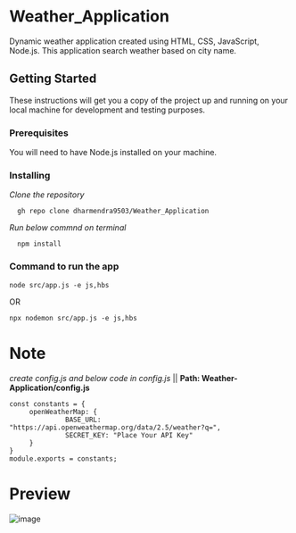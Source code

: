 # Weather_Application
Dynamic weather application created using HTML, CSS, JavaScript, Node.js.
This application search weather based on city name.

## Getting Started
These instructions will get you a copy of the project up and running on your local machine for development and testing purposes.
### Prerequisites
You will need to have Node.js installed on your machine.
### Installing
_Clone the repository_
         
      gh repo clone dharmendra9503/Weather_Application

_Run below commnd on terminal_

      npm install

### Command to run the app
    node src/app.js -e js,hbs

OR

    npx nodemon src/app.js -e js,hbs



# Note
_create config.js and below code in config.js_ || **Path: Weather-Application/config.js**

    const constants = {
         openWeatherMap: {
                  BASE_URL: "https://api.openweathermap.org/data/2.5/weather?q=",
                  SECRET_KEY: "Place Your API Key"
         }
    }
    module.exports = constants;



# Preview
![image](https://github.com/dharmendra9503/Weather_Application/assets/106586865/94af566a-6d62-4521-adf6-4c79104e4e77)
